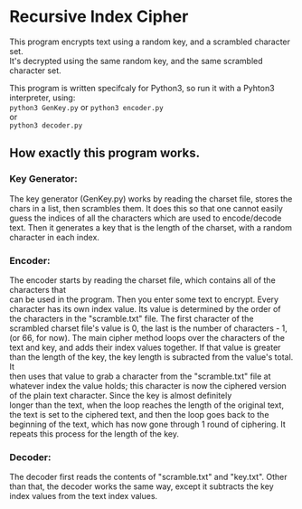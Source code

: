 # Recursive Index Cipher
This program encrypts text using a random key, and a scrambled character set.  
It's decrypted using the same random key, and the same scrambled character set.
  
This program is written specifcaly for Python3, so run it with a Pyhton3 interpreter, using:  
`python3 GenKey.py` 
or 
`python3 encoder.py`  
or  
`python3 decoder.py`  

## How exactly this program works. 

### Key Generator: 
The key generator (GenKey.py) works by reading the charset file, stores the chars in a list, 
then scrambles them. It does this so that one cannot easily guess the indices of all the characters which are 
used to encode/decode text. Then it generates a key that is the length of the charset, with a random 
character in each index.

### Encoder:  
The encoder starts by reading the charset file, which contains all of the characters that  
can be used in the program. Then you enter some text to encrypt. Every character has its own index value. Its 
value is determined by the order of the characters in the "scramble.txt" file. The first character of the 
scrambled charset file's value is 0, the last is the number of characters - 1, (or 66, for now). 
The main cipher method loops over the characters of the text and key, and adds their index values together. 
If that value is greater than the length of the key, the key length is subracted from the value's total. It   
then uses that value to grab a character from the "scramble.txt" file at whatever index the value holds; 
this character is now the ciphered version of the plain text character. Since the key is almost definitely   
longer than the text, when the loop reaches the length of the original text, the text is set to the ciphered 
text, and then the loop goes back to the beginning of the text, which has now gone through 1 round of 
ciphering. It repeats this process for the length of the key. 

### Decoder:
The decoder first reads the contents of "scramble.txt" and "key.txt". Other than that, 
the decoder works the same way, except it subtracts the key index values from the text index values.
